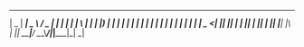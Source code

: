 
 ____  _____ ____     ___  _   _ _____ _____ _   _ 
|  _ \| ____|  _ \   / _ \| | | | ____| ____| \ | |
| |_) |  _| | | | | | | | | | | |  _| |  _| |  \| |
|  _ <| |___| |_| | | |_| | |_| | |___| |___| |\  |
|_| \_\_____|____/   \__\_\\___/|_____|_____|_| \_|
                                                   

                                                  
